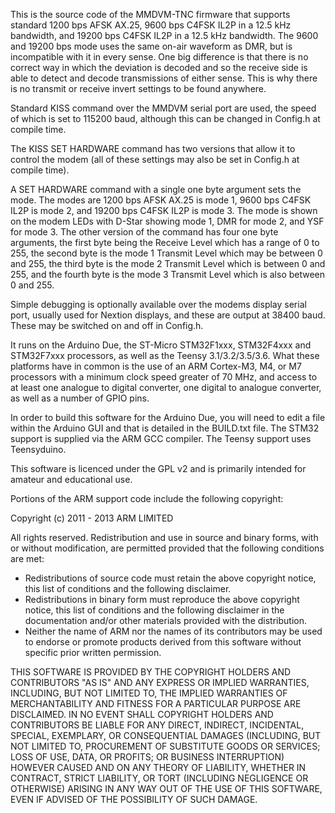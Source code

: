 This is the source code of the MMDVM-TNC firmware that supports standard 1200 bps AFSK AX.25, 9600 bps C4FSK IL2P in a 12.5 kHz bandwidth, and 19200 bps C4FSK IL2P in a 12.5 kHz bandwidth. The 9600 and 19200 bps mode uses the same on-air waveform as DMR, but is incompatible with it in every sense. One big difference is that there is no correct way in which the deviation is decoded and so the receive side is able to detect and decode transmissions of either sense. This is why there is no transmit or receive invert settings to be found anywhere.

Standard KISS command over the MMDVM serial port are used, the speed of which is set to 115200 baud, although this can be changed in Config.h at compile time.

The KISS SET HARDWARE command has two versions that allow it to control the modem (all of these settings may also be set in Config.h at compile time).

A SET HARDWARE command with a single one byte argument sets the mode. The modes are 1200 bps AFSK AX.25 is mode 1, 9600 bps C4FSK IL2P is mode 2, and 19200 bps C4FSK IL2P is mode 3. The mode is shown on the modem LEDs with D-Star showing mode 1, DMR for mode 2, and YSF for mode 3. The other version of the command has four one byte arguments, the first byte being the Receive Level which has a range of 0 to 255, the second byte is the mode 1 Transmit Level which may be between 0 and 255, the third byte is the mode 2 Transmit Level which is between 0 and 255, and the fourth byte is the mode 3 Transmit Level which is also between 0 and 255.

Simple debugging is optionally available over the modems display serial port, usually used for Nextion displays, and these are output at 38400 baud. These may be switched on and off in Config.h.

It runs on the Arduino Due, the ST-Micro STM32F1xxx, STM32F4xxx and STM32F7xxx processors, as well as the Teensy 3.1/3.2/3.5/3.6. What these platforms have in common is the use of an ARM Cortex-M3, M4, or M7 processors with a minimum clock speed greater of 70 MHz, and access to at least one analogue to digital converter, one digital to analogue converter, as well as a number of GPIO pins.

In order to build this software for the Arduino Due, you will need to edit a file within the Arduino GUI and that is detailed in the BUILD.txt file. The STM32 support is supplied via the ARM GCC compiler. The Teensy support uses Teensyduino.

This software is licenced under the GPL v2 and is primarily intended for amateur and educational use.

Portions of the ARM support code include the following copyright:

   Copyright (c) 2011 - 2013 ARM LIMITED

   All rights reserved.
   Redistribution and use in source and binary forms, with or without
   modification, are permitted provided that the following conditions are met:
   - Redistributions of source code must retain the above copyright
     notice, this list of conditions and the following disclaimer.
   - Redistributions in binary form must reproduce the above copyright
     notice, this list of conditions and the following disclaimer in the
     documentation and/or other materials provided with the distribution.
   - Neither the name of ARM nor the names of its contributors may be used
     to endorse or promote products derived from this software without
     specific prior written permission.

   THIS SOFTWARE IS PROVIDED BY THE COPYRIGHT HOLDERS AND CONTRIBUTORS "AS IS"
   AND ANY EXPRESS OR IMPLIED WARRANTIES, INCLUDING, BUT NOT LIMITED TO, THE
   IMPLIED WARRANTIES OF MERCHANTABILITY AND FITNESS FOR A PARTICULAR PURPOSE
   ARE DISCLAIMED. IN NO EVENT SHALL COPYRIGHT HOLDERS AND CONTRIBUTORS BE
   LIABLE FOR ANY DIRECT, INDIRECT, INCIDENTAL, SPECIAL, EXEMPLARY, OR
   CONSEQUENTIAL DAMAGES (INCLUDING, BUT NOT LIMITED TO, PROCUREMENT OF
   SUBSTITUTE GOODS OR SERVICES; LOSS OF USE, DATA, OR PROFITS; OR BUSINESS
   INTERRUPTION) HOWEVER CAUSED AND ON ANY THEORY OF LIABILITY, WHETHER IN
   CONTRACT, STRICT LIABILITY, OR TORT (INCLUDING NEGLIGENCE OR OTHERWISE)
   ARISING IN ANY WAY OUT OF THE USE OF THIS SOFTWARE, EVEN IF ADVISED OF THE
   POSSIBILITY OF SUCH DAMAGE.
